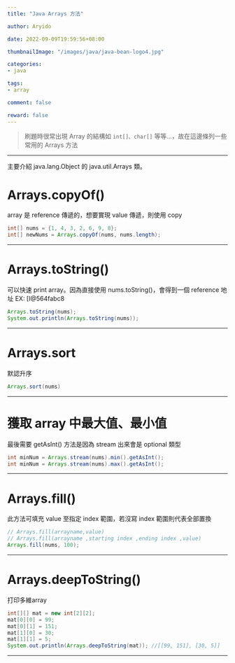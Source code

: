 ```yaml
---
title: "Java Arrays 方法"

author: Aryido

date: 2022-09-09T19:59:56+08:00

thumbnailImage: "/images/java/java-bean-logo4.jpg"

categories:
- java

tags:
- array

comment: false

reward: false
---
```

<!--BODY-->
> 刷題時很常出現 Array 的結構如 `int[]、char[]` 等等...，故在這邊條列一些常用的 Arrays 方法

<!--more-->

---

主要介紹 java.lang.Object 的 java.util.Arrays 類。

#  Arrays.copyOf()
array 是 reference 傳遞的，想要實現 value 傳遞，則使用 copy

```java
int[] nums = {1, 4, 3, 2, 6, 9, 8};
int[] newNums = Arrays.copyOf(nums, nums.length);
```

---

# Arrays.toString()
可以快速 print array。因為直接使用 nums.toString()，會得到一個 reference 地址 EX: [I@564fabc8
```java
Arrays.toString(nums);
System.out.println(Arrays.toString(nums));
```

---


# Arrays.sort
默認升序

```java
Arrays.sort(nums)
```

---


# 獲取 array 中最大值、最小值
最後需要 getAsInt() 方法是因為 stream 出來會是 optional 類型

```java
int minNum = Arrays.stream(nums).min().getAsInt();
int minNum = Arrays.stream(nums).max().getAsInt();
```

---


# Arrays.fill()
此方法可填充 value 至指定 index 範圍，若沒寫 index 範圍則代表全部置換

```java
// Arrays.fill(arrayname,value)
// Arrays.fill(arrayname ,starting index ,ending index ,value)
Arrays.fill(nums, 100);
```

---


# Arrays.deepToString()
打印多維array

```java
int[][] mat = new int[2][2];
mat[0][0] = 99;
mat[0][1] = 151;
mat[1][0] = 30;
mat[1][1] = 5;
System.out.println(Arrays.deepToString(mat)); //[[99, 151], [30, 5]]
```
---